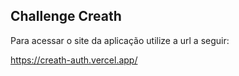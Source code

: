 ## Challenge Creath

Para acessar o site da aplicação utilize a url a seguir:

<https://creath-auth.vercel.app/>
